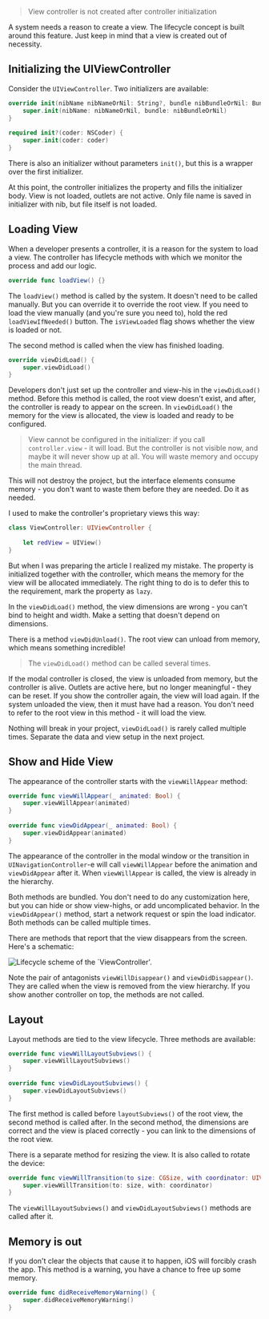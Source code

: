 > View controller is not created after controller initialization

A system needs a reason to create a view. The lifecycle concept is built around this feature. Just keep in mind that a view is created out of necessity.

## Initializing the UIViewController

Consider the `UIViewController`. Two initializers are available:

```swift
override init(nibName nibNameOrNil: String?, bundle nibBundleOrNil: Bundle?) {
    super.init(nibName: nibNameOrNil, bundle: nibBundleOrNil)
}
    
required init?(coder: NSCoder) {
    super.init(coder: coder)
}
```

There is also an initializer without parameters `init()`, but this is a wrapper over the first initializer.

At this point, the controller initializes the property and fills the initializer body. View is not loaded, outlets are not active. Only file name is saved in initializer with nib, but file itself is not loaded.

## Loading View

When a developer presents a controller, it is a reason for the system to load a view. The controller has lifecycle methods with which we monitor the process and add our logic.

```swift
override func loadView() {}
```

The `loadView()` method is called by the system. It doesn't need to be called manually. But you can override it to override the root view. If you need to load the view manually (and you're sure you need to), hold the red `loadViewIfNeeded()` button. The `isViewLoaded` flag shows whether the view is loaded or not.

The second method is called when the view has finished loading.

```swift
override viewDidLoad() {
    super.viewDidLoad()
}
```

Developers don't just set up the controller and view-his in the `viewDidLoad()` method. Before this method is called, the root view doesn't exist, and after, the controller is ready to appear on the screen. In `viewDidLoad()` the memory for the view is allocated, the view is loaded and ready to be configured.

> View cannot be configured in the initializer: if you call `controller.view` - it will load. But the controller is not visible now, and maybe it will never show up at all. You will waste memory and occupy the main thread.

This will not destroy the project, but the interface elements consume memory - you don't want to waste them before they are needed. Do it as needed.

I used to make the controller's proprietary views this way:

```swift
class ViewController: UIViewController {
    
    let redView = UIView()
}
```

But when I was preparing the article I realized my mistake. The property is initialized together with the controller, which means the memory for the view will be allocated immediately. The right thing to do is to defer this to the requirement, mark the property as `lazy`.

In the `viewDidLoad()` method, the view dimensions are wrong - you can't bind to height and width. Make a setting that doesn't depend on dimensions.

There is a method `viewDidUnload()`. The root view can unload from memory, which means something incredible!

> The `viewDidLoad()` method can be called several times.

If the modal controller is closed, the view is unloaded from memory, but the controller is alive. Outlets are active here, but no longer meaningful - they can be reset. If you show the controller again, the view will load again. If the system unloaded the view, then it must have had a reason. You don't need to refer to the root view in this method - it will load the view.

Nothing will break in your project, `viewDidLoad()` is rarely called multiple times. Separate the data and view setup in the next project.

## Show and Hide View

The appearance of the controller starts with the `viewWillAppear` method:

```swift
override func viewWillAppear(_ animated: Bool) {
    super.viewWillAppear(animated)
}
    
override func viewDidAppear(_ animated: Bool) {
    super.viewDidAppear(animated)
}
```

The appearance of the controller in the modal window or the transition in `UINavigationController`-e will call `viewWillAppear` before the animation and `viewDidAppear` after it. When `viewWillAppear` is called, the view is already in the hierarchy.

Both methods are bundled. You don't need to do any customization here, but you can hide or show view-highs, or add uncomplicated behavior. In the `viewDidAppear()` method, start a network request or spin the load indicator. Both methods can be called multiple times.

There are methods that report that the view disappears from the screen. Here's a schematic:

![Lifecycle scheme of the `ViewController'.](https://cdn.sparrowcode.io/tutorials/uiviewcontroller-lifecycle/header-en.jpg)

Note the pair of antagonists `viewWillDisappear()` and `viewDidDisappear()`. They are called when the view is removed from the view hierarchy. If you show another controller on top, the methods are not called.

## Layout

Layout methods are tied to the view lifecycle. Three methods are available:

```swift
override func viewWillLayoutSubviews() {
    super.viewWillLayoutSubviews()
}
    
override func viewDidLayoutSubviews() {
    super.viewDidLayoutSubviews()
}
```

The first method is called before `layoutSubviews()` of the root view, the second method is called after. In the second method, the dimensions are correct and the view is placed correctly - you can link to the dimensions of the root view.

There is a separate method for resizing the view. It is also called to rotate the device:

```swift
override func viewWillTransition(to size: CGSize, with coordinator: UIViewControllerTransitionCoordinator) {
    super.viewWillTransition(to: size, with: coordinator)
}
```

The `viewWillLayoutSubviews()` and `viewDidLayoutSubviews()` methods are called after it.

## Memory is out

If you don't clear the objects that cause it to happen, iOS will forcibly crash the app. This method is a warning, you have a chance to free up some memory.

```swift
override func didReceiveMemoryWarning() {
    super.didReceiveMemoryWarning()
}
```
